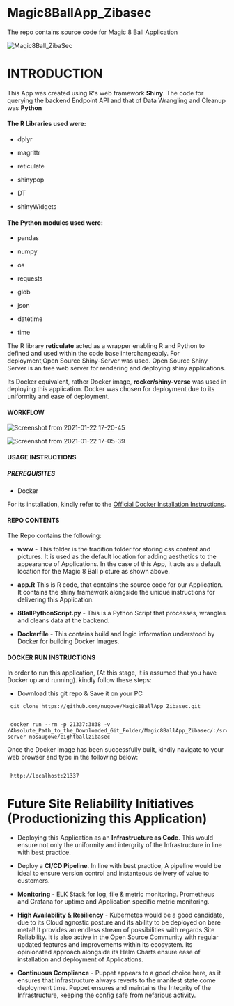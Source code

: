 # Magic8BallApp_Zibasec
The repo contains source code for  Magic 8 Ball Application 

![Magic8Ball_ZibaSec](https://user-images.githubusercontent.com/25004712/105557540-1deeaa00-5cd2-11eb-9d69-8b226c9a762f.gif)

# INTRODUCTION

This App was created using R's web framework **Shiny**. The code for querying the backend Endpoint API and that of Data Wrangling and Cleanup was **Python**

#### The R Libraries used were:

- dplyr

- magrittr

- reticulate

- shinypop

- DT

- shinyWidgets

#### The Python modules used were:

- pandas

- numpy

- os

- requests

- glob

- json

- datetime

- time

The R library **reticulate** acted as a wrapper enabling R and Python to defined and used within the code base interchangeably. For deployment,Open Source Shiny-Server was used. Open Source Shiny Server is an free web server for rendering and deploying shiny applications. 

Its Docker equivalent, rather Docker image, **rocker/shiny-verse** was used in deploying this application. Docker was chosen for deployment due to its uniformity and ease of deployment.


#### WORKFLOW

![Screenshot from 2021-01-22 17-20-45](https://user-images.githubusercontent.com/25004712/105559272-53959200-5cd6-11eb-9c3b-21f5743b2553.png)


![Screenshot from 2021-01-22 17-05-39](https://user-images.githubusercontent.com/25004712/105558448-31027980-5cd4-11eb-8fad-cba29adfd1fd.png)

#### USAGE INSTRUCTIONS

##### PREREQUISITES

- Docker

For its installation, kindly refer to the [Official Docker Installation Instructions](https://docs.docker.com/get-docker/).

#### REPO CONTENTS

The Repo contains the following:

- **www** - This folder is the tradition folder for storing css content and pictures. It is used as the default location for adding aesthetics to the appearance of Applications. In the case of this App, it acts as a default location for the Magic 8 Ball picture as shown above.

- **app.R** This is R code, that contains the source code for our Application. It contains the shiny framework alongside the unique instructions for delivering this Application.

- **8BallPythonScript.py** - This is a Python Script that processes, wrangles and cleans data at the backend.

- **Dockerfile** - This contains build and logic information understood by Docker for building Docker Images.

#### DOCKER RUN INSTRUCTIONS

In order to run this application, (At this stage, it is assumed that you have Docker up and running). kindly follow these steps:

- Download this git repo & Save it on your PC

```
 git clone https://github.com/nugowe/Magic8BallApp_Zibasec.git


```
```
 docker run --rm -p 21337:3838 -v /Absolute_Path_to_the_Downloaded_Git_Folder/Magic8BallApp_Zibasec/:/srv/shiny-server nosaugowe/eightballzibasec

```
Once the Docker image has been successfully built, kindly navigate to your web browser and type in the following below:

```
 
 http://localhost:21337

```
# Future Site Reliability Initiatives (Productionizing this Application)

- Deploying this Application as an **Infrastructure as Code**. This would ensure not only the uniformity and intergrity of the Infrastructure in line with best practice.

- Deploy a **CI/CD Pipeline**. In line with best practice, A pipeline would be ideal to ensure version control and instanteous delivery of value to customers.

- **Monitoring** - ELK Stack for log, file & metric monitoring. Prometheus and Grafana for uptime and Application specific metric monitoring.

- **High Availability & Resiliency** - Kubernetes would be a good candidate, due to its Cloud agnostic posture and its ability to be deployed on bare metal! It provides an endless stream of possibilities with regards Site Reliability. It is also active in the Open Source Community with regular updated features and improvements within its ecosystem. Its opinionated approach alongside its Helm Charts ensure ease of installation and deployment of Applications.

- **Continuous Compliance** - Puppet appears to a good choice here, as it ensures that Infrastructure always reverts to the manifest state come deployment time. Puppet ensures and maintains the Integrity of the Infrastructure, keeping the config safe from nefarious activity.

